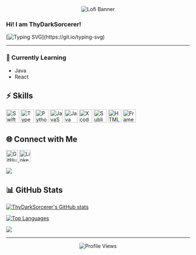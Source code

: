 <div align="center">
  <img src="https://github.com/mayankchaudhary26/Cool-Readme-ideas/blob/master/data/lofi.gif" alt="Lofi Banner" />
</div>  


### Hi! I am ThyDarkSorcerer!  
[![Typing SVG](https://readme-typing-svg.demolab.com?font=Fira+Code&pause=1000&color=6F92FF&center=false&vCenter=true&width=435&lines=Welcome+to+my+GitHub!;I+love+to+code+and+learn+new+things!)](https://git.io/typing-svg)

---

### 🌱 Currently Learning  
- Java  
- React  


## ⚡ Skills  
<div align="left">  
  <a href="https://developer.apple.com/swift/" target="_blank"><img src="https://raw.githubusercontent.com/danielcranney/readme-generator/main/public/icons/skills/swift-colored.svg" width="36" height="36" alt="Swift" title="Swift"/></a>
  <a href="https://www.typescriptlang.org/" target="_blank"><img src="https://raw.githubusercontent.com/danielcranney/readme-generator/main/public/icons/skills/typescript-colored.svg" width="36" height="36" alt="TypeScript" title="TypeScript"/></a>
  <a href="https://www.python.org/" target="_blank"><img src="https://raw.githubusercontent.com/danielcranney/readme-generator/main/public/icons/skills/python-colored.svg" width="36" height="36" alt="Python" title="Python"/></a>
  <a href="https://developer.mozilla.org/en-US/docs/Web/JavaScript" target="_blank"><img src="https://raw.githubusercontent.com/danielcranney/readme-generator/main/public/icons/skills/javascript-colored.svg" width="36" height="36" alt="JavaScript" title="JavaScript"/></a>
  <a href="https://www.oracle.com/java/" target="_blank"><img src="https://raw.githubusercontent.com/danielcranney/readme-generator/main/public/icons/skills/java-colored.svg" width="36" height="36" alt="Java" title="Java"/></a>
  <a href="https://developer.apple.com/xcode/" target="_blank"><img src="https://raw.githubusercontent.com/danielcranney/readme-generator/main/public/icons/skills/xcode-colored.svg" width="36" height="36" alt="Xcode" title="Xcode"/></a>
  <a href="https://www.sublimetext.com/" target="_blank"><img src="https://raw.githubusercontent.com/danielcranney/readme-generator/main/public/icons/skills/sublimetext-colored.svg" width="36" height="36" alt="Sublime Text" title="Sublime Text"/></a>
  <a href="https://developer.mozilla.org/en-US/docs/Glossary/HTML5" target="_blank"><img src="https://raw.githubusercontent.com/danielcranney/readme-generator/main/public/icons/skills/html5-colored.svg" width="36" height="36" alt="HTML5" title="HTML5"/></a>
  <a href="https://framer.com" target="_blank"><img src="https://raw.githubusercontent.com/danielcranney/readme-generator/main/public/icons/skills/framer-colored.svg" width="36" height="36" alt="Framer" title="Framer"/></a>
</div>  


## 🌐 Connect with Me  
<p align="left">
  <a href="https://github.com/ThyDarkSorcerer" target="_blank">
    <img src="https://raw.githubusercontent.com/danielcranney/readme-generator/main/public/icons/socials/github.svg" width="32" height="32" alt="GitHub"/>
  </a>
  <a href="https://www.linkedin.com/in/SkandaGarla" target="_blank">
    <img src="https://raw.githubusercontent.com/danielcranney/readme-generator/main/public/icons/socials/linkedin.svg" width="32" height="32" alt="LinkedIn"/>
  </a>
</p>  

<p>
  <a href="https://github.com/ThyDarkSorcerer">
    <img src="https://img.shields.io/github/followers/ThyDarkSorcerer?logo=github&style=for-the-badge&color=0891b2&labelColor=1c1917"/>
  </a>
</p>


## 📊 GitHub Stats  
<a href="http://www.github.com/ThyDarkSorcerer"><img src="https://github-readme-stats.vercel.app/api?username=ThyDarkSorcerer&show_icons=true&hide=&count_private=true&title_color=0891b2&text_color=ffffff&icon_color=0891b2&bg_color=1c1917&hide_border=true&show_icons=true" alt="ThyDarkSorcerer's GitHub stats" /></a>

<a href="https://github.com/ThyDarkSorcerer" align="left"><img src="https://github-readme-stats.vercel.app/api/top-langs/?username=ThyDarkSorcerer&langs_count=10&title_color=0891b2&text_color=ffffff&icon_color=0891b2&bg_color=1c1917&hide_border=true&locale=en&custom_title=Top%20%Languages" alt="Top Languages" /></a>
	
<a href="https://git.io/streak-stats"><img src="http://github-readme-streak-stats.herokuapp.com?user=ThyDarkSorcerer&theme=dark&background=000000&hide_border=true"/></a>

---

<div align="center">
  <img src="https://komarev.com/ghpvc/?username=ThyDarkSorcerer&style=flat-square" alt="Profile Views"/>
</div>
